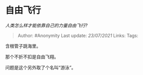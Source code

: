 # 自由飞行
*人类怎么样才能依靠自己的力量自由飞行?*

> Author: #Anonymity
> Last update: *23/07/2021*
> Links:
> Tags:

含根管子跳海里。

那个不折不扣是自由飞翔。

问题是这个另外取了个名叫“游泳”。


